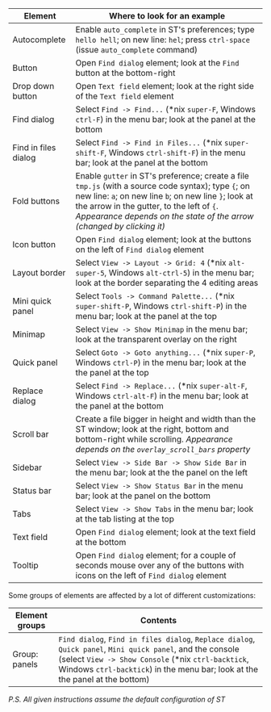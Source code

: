 Element | Where to look for an example
------- | ----------------------------
Autocomplete | Enable `auto_complete` in ST's preferences; type `hello hell`; on new line: `hel`; press `ctrl-space` (issue `auto_complete` command)
Button | Open `Find dialog` element; look at the `Find` button at the bottom-right
Drop down button | Open `Text field` element; look at the right side of the `Text field` element
Find dialog | Select `Find -> Find...` (*nix `super-F`, Windows `ctrl-F`) in the menu bar; look at the panel at the bottom
Find in files dialog | Select `Find -> Find in Files...` (*nix `super-shift-F`, Windows `ctrl-shift-F`) in the menu bar; look at the panel at the bottom
Fold buttons | Enable `gutter` in ST's preference; create a file `tmp.js` (with a source code syntax); type `{`; on new line: `a`; on new line `b`; on new line `}`; look at the arrow in the gutter, to the left of `{`. *Appearance depends on the state of the arrow (changed by clicking it)*
Icon button | Open `Find dialog` element; look at the buttons on the left of `Find dialog` element
Layout border | Select `View -> Layout -> Grid: 4` (*nix `alt-super-5`, Windows `alt-ctrl-5`) in the menu bar; look at the border separating the 4 editing areas
Mini quick panel | Select `Tools -> Command Palette...` (*nix `super-shift-P`, Windows `ctrl-shift-P`) in the menu bar; look at the panel at the top
Minimap | Select `View -> Show Minimap` in the menu bar; look at the transparent overlay on the right
Quick panel | Select `Goto -> Goto anything...` (*nix `super-P`, Windows `ctrl-P`) in the menu bar; look at the the panel at the top
Replace dialog | Select `Find -> Replace...` (*nix `super-alt-F`, Windows `ctrl-alt-F`) in the menu bar; look at the panel at the bottom
Scroll bar | Create a file bigger in height and width than the ST window; look at the right, bottom and bottom-right while scrolling. *Appearance depends on the `overlay_scroll_bars` property*
Sidebar | Select `View -> Side Bar -> Show Side Bar` in the menu bar; look at the the panel on the left
Status bar | Select `View -> Show Status Bar` in the menu bar; look at the panel on the bottom
Tabs | Select `View -> Show Tabs` in the menu bar; look at the tab listing at the top
Text field | Open `Find dialog` element; look at the text field at the bottom
Tooltip | Open `Find dialog` element; for a couple of seconds mouse over any of the buttons with icons on the left of `Find dialog` element

Some groups of elements are affected by a lot of different customizations:

Element groups | Contents
-------------- | --------
Group: panels | `Find dialog`, `Find in files dialog`, `Replace dialog`, `Quick panel`, `Mini quick panel`, and the console (select `View -> Show Console` (*nix `ctrl-backtick`, Windows `ctrl-backtick`) in the menu bar; look at the the panel at the bottom)

*P.S. All given instructions assume the default configuration of ST*
